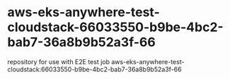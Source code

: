 # aws-eks-anywhere-test-cloudstack-66033550-b9be-4bc2-bab7-36a8b9b52a3f-66
repository for use with E2E test job aws-eks-anywhere-test-cloudstack:66033550-b9be-4bc2-bab7-36a8b9b52a3f-66
